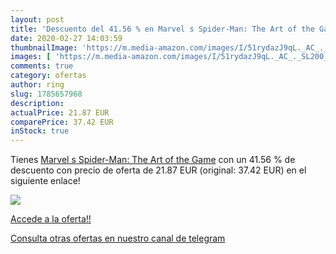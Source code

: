 ```yaml
---
layout: post
title: 'Descuento del 41.56 % en Marvel s Spider-Man: The Art of the Game'
date: 2020-02-27 14:03:59
thumbnailImage: 'https://m.media-amazon.com/images/I/51rydazJ9qL._AC_._SL200_.jpg'
images: [ 'https://m.media-amazon.com/images/I/51rydazJ9qL._AC_._SL200_.jpg' ]
comments: true
category: ofertas
author: ring
slug: 1785657968
description:
actualPrice: 21.87 EUR
comparePrice: 37.42 EUR
inStock: true
---
```


Tienes [Marvel s Spider-Man: The Art of the Game](https://www.amazon.es/dp/1785657968/?tag=redken-21) con un 41.56 % de descuento con precio de oferta de 21.87 EUR (original: 37.42 EUR) en el siguiente enlace!

[![](https://m.media-amazon.com/images/I/51rydazJ9qL._AC_._SL200_.jpg)](https://www.amazon.es/dp/1785657968/?tag=redken-21)

[Accede a la oferta!!](https://www.amazon.es/dp/1785657968/?tag=redken-21)

[Consulta otras ofertas en nuestro canal de telegram](https://t.me/s/ofertas25)
